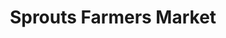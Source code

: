 ---
title: "Sprouts Farmers Market"
url: /chula-vista/sprouts-farmers-market-3rd-avenue/
shop: supermarket
---